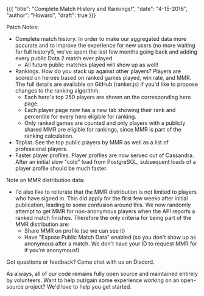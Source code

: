 {{{
  "title": "Complete Match History and Rankings!",
  "date": "4-15-2016",
  "author": "Howard",
  "draft": true
}}}

Patch Notes:

* Complete match history.  In order to make our aggregated data more accurate and to improve the experience for new users (no more waiting for full history!), we've spent the last few months going back and adding every public Dota 2 match ever played.
  * All future public matches played will show up as well!
* Rankings.  How do you stack up against other players?  Players are scored on heroes based on ranked games played, win rate, and MMR.  The full details are available on GitHub (ranker.js) if you'd like to propose changes to the ranking algorithm.
  * Each hero's top 250 players are shown on the corresponding hero page.
  * Each player page now has a new tab showing their rank and percentile for every hero eligible for ranking.
  * Only ranked games are counted and only players with a publicly shared MMR are eligible for rankings, since MMR is part of the ranking calculation.
* Toplist.  See the top public players by MMR as well as a list of professional players.
* Faster player profiles.  Player profiles are now served out of Cassandra.  After an initial slow "cold" load from PostgreSQL, subsequent loads of a player profile should be much faster.

Note on MMR distribution data:
* I'd also like to reiterate that the MMR distribution is not limited to players who have signed in.  This did apply for the first few weeks after initial publication, leading to some confusion around this.  We now randomly attempt to get MMR for non-anonymous players when the API reports a ranked match finishes.  Therefore the only criteria for being part of the MMR distribution are:
  * Share MMR on profile (so we can see it)
  * Have "Expose Public Match Data" enabled (so you don't show up as anonymous after a match.  We don't have your ID to request MMR for if you're anonymous!)

Got questions or feedback?  Come chat with us on Discord.

As always, all of our code remains fully open source and maintained entirely by volunteers.  Want to help out/gain some experience working on an open-source project?  We'd love to help you get started.
